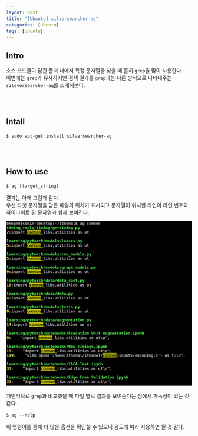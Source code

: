 ```yaml
---
layout: post
title: "[Ubuntu] silversearcher-ag"
categories: [Ubuntu]
tags: [ubuntu]
---
```


## Intro
소스 코드들이 담긴 폴더 내에서 특정 문자열을 찾을 때 흔히 `grep`을 많이 사용한다.
<br>이번에는 `grep`과 유사하지만 검색 결과를 `grep`과는 다른 방식으로 나타내주는 `sileversearcher-ag`를 소개해본다. 

<br><br>

## Intall
```console
$ sudo apt-get install silversearcher-ag
```
<br><br>

## How to use
```console
$ ag [target_string]
```

결과는 아래 그림과 같다.
<br>우선 타겟 문자열을 담은 파일의 위치가 표시되고 문자열이 위치한 라인이 라인 번호와 하이라이트 된 문자열과 함께 보여진다.

![img](/assets/img/posts/200923_3.png)

개인적으로 `grep`과 비교했을 때 파일 별로 결과를 보여준다는 점에서 가독성이 있는 것 같다.

```console
$ ag --help 
```
위 명령어를 통해 더 많은 옵션을 확인할 수 있으니 용도에 따라 사용하면 될 것 같다.
